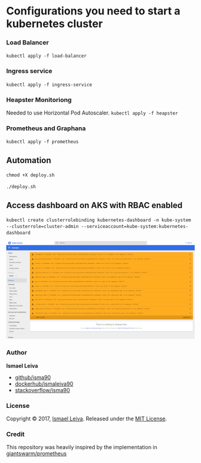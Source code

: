 # Configurations you need to start a kubernetes cluster

### Load Balancer
`kubectl apply -f load-balancer`
### Ingress service
`kubectl apply -f ingress-service`
### Heapster Monitoriong
Needed to use Horizontal Pod Autoscaler.
`kubectl apply -f heapster`
### Prometheus and Graphana
`kubectl apply -f prometheus`


## Automation

`chmod +X deploy.sh`

`./deploy.sh`


## Access dashboard on AKS with RBAC enabled

`kubectl create clusterrolebinding kubernetes-dashboard -n kube-system --clusterrole=cluster-admin --serviceaccount=kube-system:kubernetes-dashboard`

![dashboard](resources/image/dashboard-errors.png)


### Author

**Ismael Leiva**

* [github/isma90](https://github.com/isma90)
* [dockerhub/ismaleiva90](https://hub.docker.com/u/ismaleiva90)
* [stackoverflow/isma90](https://stackoverflow.com/users/2043313/isma90?tab=profile)

### License

Copyright © 2017, [Ismael Leiva](https://github.com/isma90).
Released under the [MIT License](LICENSE).


### Credit

This repository was heavily inspired by the implementation in [giantswarm/prometheus](https://github.com/giantswarm/prometheus)
